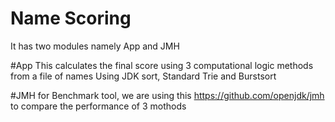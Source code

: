 # Name Scoring 
It has two modules
namely App and JMH

#App
This calculates the final score using 3 computational logic methods from a file of names
Using JDK sort, Standard Trie and Burstsort

#JMH
for Benchmark tool, we are using this https://github.com/openjdk/jmh
to compare the performance of 3 mothods
